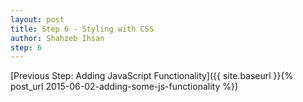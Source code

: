 ```yaml
---
layout: post
title: Step 6 - Styling with CSS
author: Shahzeb Ihsan
step: 6
---
```


[Previous Step: Adding JavaScript Functionality]({{ site.baseurl }}{% post_url 2015-06-02-adding-some-js-functionality %})
